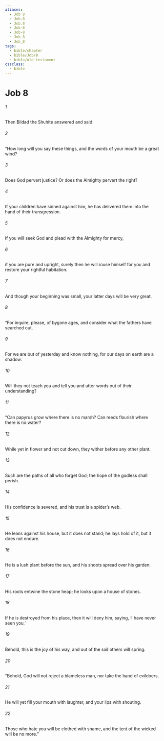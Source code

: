 ```yaml
---
aliases:
  - Job 8
  - Job.8
  - Job.8
  - Job-8
  - Job-8
  - Job_8
  - Job_8
tags:
  - bible/chapter
  - bible/Job/8
  - bible/old testament
cssclass:
  - bible
---
```


# Job 8

###### 1
Then Bildad the Shuhite answered and said:
###### 2
“How long will you say these things, and the words of your mouth be a great wind?
###### 3
Does God pervert justice? Or does the Almighty pervert the right?
###### 4
If your children have sinned against him, he has delivered them into the hand of their transgression.
###### 5
If you will seek God and plead with the Almighty for mercy,
###### 6
if you are pure and upright, surely then he will rouse himself for you and restore your rightful habitation.
###### 7
And though your beginning was small, your latter days will be very great.
###### 8
“For inquire, please, of bygone ages, and consider what the fathers have searched out.
###### 9
For we are but of yesterday and know nothing, for our days on earth are a shadow.
###### 10
Will they not teach you and tell you and utter words out of their understanding?
###### 11
“Can papyrus grow where there is no marsh? Can reeds flourish where there is no water?
###### 12
While yet in flower and not cut down, they wither before any other plant.
###### 13
Such are the paths of all who forget God; the hope of the godless shall perish.
###### 14
His confidence is severed, and his trust is a spider’s web.
###### 15
He leans against his house, but it does not stand; he lays hold of it, but it does not endure.
###### 16
He is a lush plant before the sun, and his shoots spread over his garden.
###### 17
His roots entwine the stone heap; he looks upon a house of stones.
###### 18
If he is destroyed from his place, then it will deny him, saying, ‘I have never seen you.’
###### 19
Behold, this is the joy of his way, and out of the soil others will spring.
###### 20
“Behold, God will not reject a blameless man, nor take the hand of evildoers.
###### 21
He will yet fill your mouth with laughter, and your lips with shouting.
###### 22
Those who hate you will be clothed with shame, and the tent of the wicked will be no more.”


